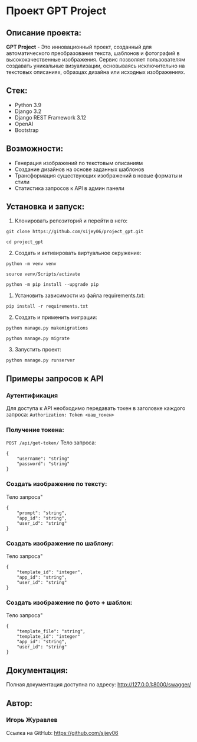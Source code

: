 # Проект GPT Project
## Описание проекта:
**GPT Project** - Это инновационный проект, созданный для автоматического преобразования текста, шаблонов и фотографий в высококачественные изображения. Сервис позволяет пользователям создавать уникальные визуализации, основываясь исключительно на текстовых описаниях, образцах дизайна или исходных изображениях.
## Стек:
- Python 3.9
- Django 3.2
- Django REST Framework 3.12
- OpenAI
- Bootstrap
## Возможности:
- Генерация изображений по текстовым описаниям
- Создание дизайнов на основе заданных шаблонов
- Трансформация существующих изображений в новые форматы и стили
- Статистика запросов к API в админ панели
## Установка и запуск:
1. Клонировать репозиторий и перейти в него:
```
git clone https://github.com/sijey06/project_gpt.git
```
```
cd project_gpt
```
2. Cоздать и активировать виртуальное окружение:
```
python -m venv venv
```
```
source venv/Scripts/activate
```
```
python -m pip install --upgrade pip
```
1. Установить зависимости из файла requirements.txt:
```
pip install -r requirements.txt
```
2. Создать и применить миграции:
```
python manage.py makemigrations
```
```
python manage.py migrate
```
3. Запустить проект:
```
python manage.py runserver
```
## Примеры запросов к API
### Аутентификация
Для доступа к API необходимо передавать токен в заголовке каждого запроса:
```Authorization: Token <ваш_токен>```
### Получение токена:
`POST /api/get-token/`
Тело запроса:
```
{
    "username": "string"
    "password": "string"
}
```
### Создать изображение по тексту:
Тело запроса"
```
{
    "prompt": "string",
    "app_id": "string",
    "user_id": "string"
}
```
### Создать изображение по шаблону:
Тело запроса"
```
{
    "template_id": "integer",
    "app_id": "string",
    "user_id": "string"
}
```
### Создать изображение по фото + шаблон:
Тело запроса"
```
{
    "template_file": "string",
    "template_id": "integer"
    "app_id": "string",
    "user_id": "string"
}
```
## Документация:
Полная документация доступна по адресу:
http://127.0.0.1:8000/swagger/
## Автор:
### Игорь Журавлев
Ссылка на GitHub:
https://github.com/sijey06